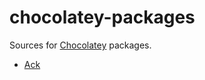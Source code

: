 chocolatey-packages
===================

Sources for [Chocolatey](https://chocolatey.org/) packages.

* [Ack](https://chocolatey.org/packages/ack)
